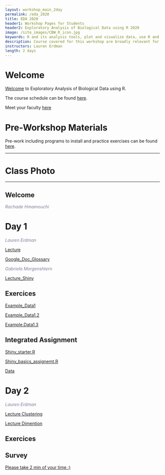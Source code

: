 ```yaml
---
layout: workshop_main_2day
permalink: /eda_2020
title: EDA 2020
header1: Workshop Pages for Students
header2: Exploratory Analysis of Biological Data using R 2020
image: /site_images/CBW_R_icon.jpg
keywords: R and its analysis tools, plot and visualize data, use R and its analysis tools
description: Course covered for this workshop are broadly relevant for many areas of modern, quantitative biology such as flow cytometry, expression profile analysis, function prediction and more. 
instructors: Lauren Erdman
length: 2 days
---
```


# Welcome <a id="welcome"></a>

[Welcome](https://drive.google.com/open?id=19YtlbxmxAonyE9N-Zo4BL8XHpESd-NLb) to Exploratory Analysis of Biological Data using R.  

The course schedule can be found [here](https://bioinformaticsdotca.github.io/eda_2020_schedule). 

Meet your faculty [here](https://github.com/bioinformatics-ca/IntroR_2020/blob/master/Intro_to_R_2020_team.pdf) 

# Pre-Workshop Materials <a id="preworkshop"></a>

Pre-work including programs to install and practice exercises can be found [here](https://bioinformaticsdotca.github.io/eda_2020_prework). 

***

# Class Photo

***

## Welcome

*<font color="#827e9c">Rachade Hmamouchi</font>*

# Day 1 <a id="day1"></a>


*<font color="#827e9c">Lauren Erdman</font>*

[Lecture](https://drive.google.com/open?id=1E4U77cbJUzAc35TJAsxmSlq3SItsWjBw)

[Google_Doc_Glossary](https://docs.google.com/document/d/1UEHZ7Vwk1ygr2xjYFwv_p9sRxXev_--VaIcX7RAW1AM/edit?pli=1)

*<font color="#827e9c">Gabriela Morgenshtern</font>* 

[Lecture_Shiny](https://drive.google.com/open?id=1emyJV7xqQVi0O5ryoM2Lm7W2M_w6zGJi)

## Exercices

[Example_Data1](https://drive.google.com/open?id=12-Fsohyu9lGBbV0dM4DILrpDTO_AIgnQ)

[Example_Data1.2](https://drive.google.com/open?id=1mDTFA3dwVDq_mMIg1-s2QufE2wPTcmer)

[Example.Data1.3](https://drive.google.com/open?id=1A0ifJ7s_3tQZ_Hxb5nMLAtDgFyTHNiXH)


## Integrated Assignment

[Shiny_starter.R](https://drive.google.com/open?id=1Vyy8Ve4SilqUL8KQi67JVMUJ0sy5684j)

[Shiny_basics_assignemt.R](https://drive.google.com/open?id=1JyXPUDo2fwhfVOuZMH0C0o1-NwoQuEAL)

[Data](https://drive.google.com/open?id=1Gc_m6jR44_2w6G7OT2eh32Z9duLY1nt5)


# Day 2 <a id="day2"></a>


*<font color="#827e9c">Lauren Erdman</font>*

[Lecture Clustering](https://drive.google.com/open?id=1HL9gWns8J2nFyhX4hWEWrv7vhM3DRjJ4)

[Lecture Dimention](https://drive.google.com/open?id=1wUdtUaJXdH-p9CsmT7r5TNfHQ_7TzCcR)


## Exercices

## Survey

[Please take 2 min of your time :)](https://forms.gle/3ybJDvMtAsz4WqX4A)


